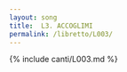 ```yaml
---
layout: song
title:  L3. ACCOGLIMI
permalink: /libretto/L003/
---
```

{% include canti/L003.md %}   